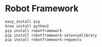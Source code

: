 # Robot Framework

```sh
easy_install pip
brew install python2
pip install robotframework
pip install robotframework-seleniumlibrary
pip install robotframework-requests
```
